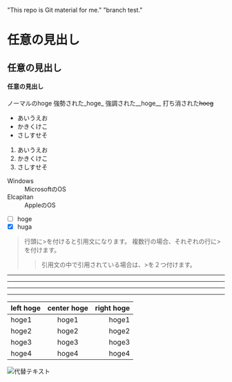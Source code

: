 "This repo is Git material for me."
"branch test."
# 任意の見出し
## 任意の見出し
#### 任意の見出し

ノーマルのhoge
強勢された_hoge_
強調された__hoge__
打ち消された~~hoeg~~


+ あいうえお
+ かきくけこ
+ さしすせそ

1. あいうえお
2. かきくけこ
3. さしすせそ


<dl>
  <dt>Windows</dt>
  <dd>MicrosoftのOS</dd>
  <dt>Elcapitan</dt>
  <dd>AppleのOS</dd>
</dl>

- [ ] hoge
- [x] huga

>行頭に>を付けると引用文になります。
>複数行の場合、それぞれの行に>を付けます。
>> 引用文の中で引用されている場合は、>を２つ付けます。


* * *
***********
------------------
- - - -

|left hoge|center hoge|right hoge|
|:--------|:---------:|---------:|
| hoge1   | hoge1     | hoge1    |
| hoge2   | hoge2     | hoge2    |
| hoge3   | hoge3     | hoge3    |
| hoge4   | hoge4     | hoge4    |

![代替テキスト](画像のURL "画像タイトル")
